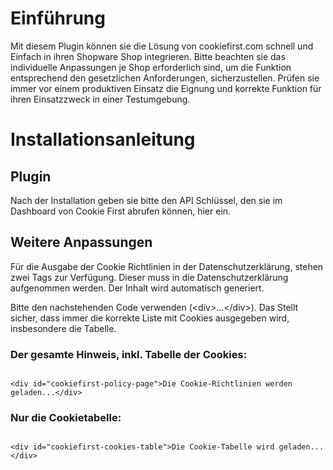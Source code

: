 # Einführung
Mit diesem Plugin können sie die Lösung von cookiefirst.com schnell und Einfach in ihren Shopware Shop integrieren. Bitte beachten sie das individuelle Anpassungen je Shop erforderlich sind, um die Funktion entsprechend den gesetzlichen Anforderungen, sicherzustellen. Prüfen sie immer vor einem produktiven Einsatz die Eignung und korrekte Funktion für ihren Einsatzzweck in einer Testumgebung.

# Installationsanleitung
## Plugin
Nach der Installation geben sie bitte den API Schlüssel, den sie im Dashboard von Cookie First abrufen können, hier ein.
## Weitere Anpassungen
Für die Ausgabe der Cookie Richtlinien in der Datenschutzerklärung, stehen zwei Tags zur Verfügung. Dieser muss in die Datenschutzerklärung aufgenommen werden. Der Inhalt wird automatisch generiert.

Bitte den nachstehenden Code verwenden (&lt;div&gt;...&lt;/div&gt;). Das Stellt sicher, dass immer die korrekte Liste mit Cookies ausgegeben wird, insbesondere die Tabelle.

### Der gesamte Hinweis, inkl. Tabelle der Cookies:
<pre><code>
&lt;div id=&quot;cookiefirst-policy-page&quot;&gt;Die Cookie-Richtlinien werden geladen...&lt;/div&gt;
</code></pre>

### Nur die Cookietabelle:
<pre><code>
&lt;div id=&quot;cookiefirst-cookies-table&quot;&gt;Die Cookie-Tabelle wird geladen...&lt;/div&gt;
</code></pre>

